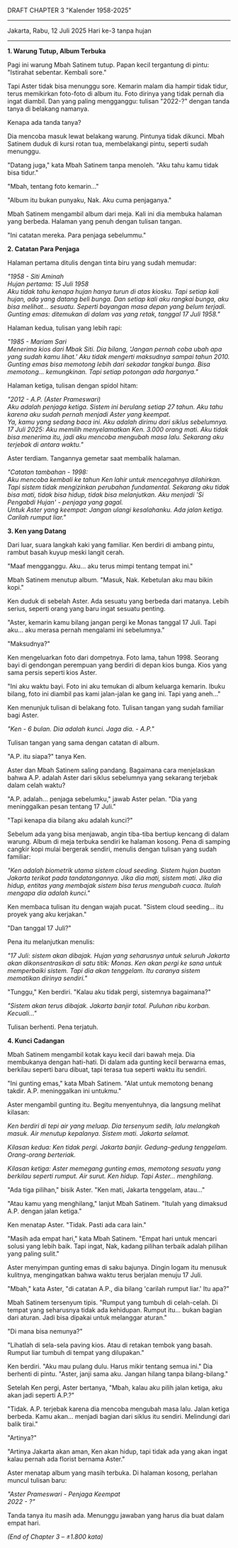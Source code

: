 DRAFT CHAPTER 3
"Kalender 1958-2025"

---
Jakarta, Rabu, 12 Juli 2025
Hari ke-3 tanpa hujan

---

**1. Warung Tutup, Album Terbuka**

Pagi ini warung Mbah Satinem tutup. Papan kecil tergantung di pintu: "Istirahat sebentar. Kembali sore."

Tapi Aster tidak bisa menunggu sore. Kemarin malam dia hampir tidak tidur, terus memikirkan foto-foto di album itu. Foto dirinya yang tidak pernah dia ingat diambil. Dan yang paling mengganggu: tulisan "2022-?" dengan tanda tanya di belakang namanya.

Kenapa ada tanda tanya?

Dia mencoba masuk lewat belakang warung. Pintunya tidak dikunci. Mbah Satinem duduk di kursi rotan tua, membelakangi pintu, seperti sudah menunggu.

"Datang juga," kata Mbah Satinem tanpa menoleh. "Aku tahu kamu tidak bisa tidur."

"Mbah, tentang foto kemarin..."

"Album itu bukan punyaku, Nak. Aku cuma penjaganya."

Mbah Satinem mengambil album dari meja. Kali ini dia membuka halaman yang berbeda. Halaman yang penuh dengan tulisan tangan.

"Ini catatan mereka. Para penjaga sebelummu."

**2. Catatan Para Penjaga**

Halaman pertama ditulis dengan tinta biru yang sudah memudar:

*"1958 - Siti Aminah  
Hujan pertama: 15 Juli 1958  
Aku tidak tahu kenapa hujan hanya turun di atas kiosku. Tapi setiap kali hujan, ada yang datang beli bunga. Dan setiap kali aku rangkai bunga, aku bisa melihat... sesuatu. Seperti bayangan masa depan yang belum terjadi.  
Gunting emas: ditemukan di dalam vas yang retak, tanggal 17 Juli 1958."*

Halaman kedua, tulisan yang lebih rapi:

*"1985 - Mariam Sari  
Menerima kios dari Mbak Siti. Dia bilang, 'Jangan pernah coba ubah apa yang sudah kamu lihat.' Aku tidak mengerti maksudnya sampai tahun 2010.  
Gunting emas bisa memotong lebih dari sekadar tangkai bunga. Bisa memotong... kemungkinan. Tapi setiap potongan ada harganya."*

Halaman ketiga, tulisan dengan spidol hitam:

*"2012 - A.P. (Aster Prameswari)  
Aku adalah penjaga ketiga. Sistem ini berulang setiap 27 tahun. Aku tahu karena aku sudah pernah menjadi Aster yang keempat.  
Ya, kamu yang sedang baca ini. Aku adalah dirimu dari siklus sebelumnya.  
17 Juli 2025: Aku memilih menyelamatkan Ken. 3.000 orang mati. Aku tidak bisa menerima itu, jadi aku mencoba mengubah masa lalu. Sekarang aku terjebak di antara waktu."*

Aster terdiam. Tangannya gemetar saat membalik halaman.

*"Catatan tambahan - 1998:  
Aku mencoba kembali ke tahun Ken lahir untuk mencegahnya dilahirkan. Tapi sistem tidak mengizinkan perubahan fundamental. Sekarang aku tidak bisa mati, tidak bisa hidup, tidak bisa melanjutkan. Aku menjadi 'Si Pengabdi Hujan' - penjaga yang gagal.  
Untuk Aster yang keempat: Jangan ulangi kesalahanku. Ada jalan ketiga. Carilah rumput liar."*

**3. Ken yang Datang**

Dari luar, suara langkah kaki yang familiar. Ken berdiri di ambang pintu, rambut basah kuyup meski langit cerah.

"Maaf mengganggu. Aku... aku terus mimpi tentang tempat ini."

Mbah Satinem menutup album. "Masuk, Nak. Kebetulan aku mau bikin kopi."

Ken duduk di sebelah Aster. Ada sesuatu yang berbeda dari matanya. Lebih serius, seperti orang yang baru ingat sesuatu penting.

"Aster, kemarin kamu bilang jangan pergi ke Monas tanggal 17 Juli. Tapi aku... aku merasa pernah mengalami ini sebelumnya."

"Maksudnya?"

Ken mengeluarkan foto dari dompetnya. Foto lama, tahun 1998. Seorang bayi di gendongan perempuan yang berdiri di depan kios bunga. Kios yang sama persis seperti kios Aster.

"Ini aku waktu bayi. Foto ini aku temukan di album keluarga kemarin. Ibuku bilang, foto ini diambil pas kami jalan-jalan ke gang ini. Tapi yang aneh..."

Ken menunjuk tulisan di belakang foto. Tulisan tangan yang sudah familiar bagi Aster.

*"Ken - 6 bulan. Dia adalah kunci. Jaga dia. - A.P."*

Tulisan tangan yang sama dengan catatan di album.

"A.P. itu siapa?" tanya Ken.

Aster dan Mbah Satinem saling pandang. Bagaimana cara menjelaskan bahwa A.P. adalah Aster dari siklus sebelumnya yang sekarang terjebak dalam celah waktu?

"A.P. adalah... penjaga sebelumku," jawab Aster pelan. "Dia yang meninggalkan pesan tentang 17 Juli."

"Tapi kenapa dia bilang aku adalah kunci?"

Sebelum ada yang bisa menjawab, angin tiba-tiba bertiup kencang di dalam warung. Album di meja terbuka sendiri ke halaman kosong. Pena di samping cangkir kopi mulai bergerak sendiri, menulis dengan tulisan yang sudah familiar:

*"Ken adalah biometrik utama sistem cloud seeding. Sistem hujan buatan Jakarta terikat pada tandatangannya. Jika dia mati, sistem mati. Jika dia hidup, entitas yang membajak sistem bisa terus mengubah cuaca. Itulah mengapa dia adalah kunci."*

Ken membaca tulisan itu dengan wajah pucat. "Sistem cloud seeding... itu proyek yang aku kerjakan."

"Dan tanggal 17 Juli?"

Pena itu melanjutkan menulis:

*"17 Juli: sistem akan dibajak. Hujan yang seharusnya untuk seluruh Jakarta akan dikonsentrasikan di satu titik: Monas. Ken akan pergi ke sana untuk memperbaiki sistem. Tapi dia akan tenggelam. Itu caranya sistem mematikan dirinya sendiri."*

"Tunggu," Ken berdiri. "Kalau aku tidak pergi, sistemnya bagaimana?"

*"Sistem akan terus dibajak. Jakarta banjir total. Puluhan ribu korban. Kecuali..."*

Tulisan berhenti. Pena terjatuh.

**4. Kunci Cadangan**

Mbah Satinem mengambil kotak kayu kecil dari bawah meja. Dia membukanya dengan hati-hati. Di dalam ada gunting kecil berwarna emas, berkilau seperti baru dibuat, tapi terasa tua seperti waktu itu sendiri.

"Ini gunting emas," kata Mbah Satinem. "Alat untuk memotong benang takdir. A.P. meninggalkan ini untukmu."

Aster mengambil gunting itu. Begitu menyentuhnya, dia langsung melihat kilasan:

*Ken berdiri di tepi air yang meluap. Dia tersenyum sedih, lalu melangkah masuk. Air menutup kepalanya. Sistem mati. Jakarta selamat.*

*Kilasan kedua: Ken tidak pergi. Jakarta banjir. Gedung-gedung tenggelam. Orang-orang berteriak.*

*Kilasan ketiga: Aster memegang gunting emas, memotong sesuatu yang berkilau seperti rumput. Air surut. Ken hidup. Tapi Aster... menghilang.*

"Ada tiga pilihan," bisik Aster. "Ken mati, Jakarta tenggelam, atau..."

"Atau kamu yang menghilang," lanjut Mbah Satinem. "Itulah yang dimaksud A.P. dengan jalan ketiga."

Ken menatap Aster. "Tidak. Pasti ada cara lain."

"Masih ada empat hari," kata Mbah Satinem. "Empat hari untuk mencari solusi yang lebih baik. Tapi ingat, Nak, kadang pilihan terbaik adalah pilihan yang paling sulit."

Aster menyimpan gunting emas di saku bajunya. Dingin logam itu menusuk kulitnya, mengingatkan bahwa waktu terus berjalan menuju 17 Juli.

"Mbah," kata Aster, "di catatan A.P., dia bilang 'carilah rumput liar.' Itu apa?"

Mbah Satinem tersenyum tipis. "Rumput yang tumbuh di celah-celah. Di tempat yang seharusnya tidak ada kehidupan. Rumput itu... bukan bagian dari aturan. Jadi bisa dipakai untuk melanggar aturan."

"Di mana bisa nemunya?"

"Lihatlah di sela-sela paving kios. Atau di retakan tembok yang basah. Rumput liar tumbuh di tempat yang dilupakan."

Ken berdiri. "Aku mau pulang dulu. Harus mikir tentang semua ini." Dia berhenti di pintu. "Aster, janji sama aku. Jangan hilang tanpa bilang-bilang."

Setelah Ken pergi, Aster bertanya, "Mbah, kalau aku pilih jalan ketiga, aku akan jadi seperti A.P.?"

"Tidak. A.P. terjebak karena dia mencoba mengubah masa lalu. Jalan ketiga berbeda. Kamu akan... menjadi bagian dari siklus itu sendiri. Melindungi dari balik tirai."

"Artinya?"

"Artinya Jakarta akan aman, Ken akan hidup, tapi tidak ada yang akan ingat kalau pernah ada florist bernama Aster."

Aster menatap album yang masih terbuka. Di halaman kosong, perlahan muncul tulisan baru:

*"Aster Prameswari - Penjaga Keempat  
2022 - ?"*

Tanda tanya itu masih ada. Menunggu jawaban yang harus dia buat dalam empat hari.

*(End of Chapter 3 – ±1.800 kata)*